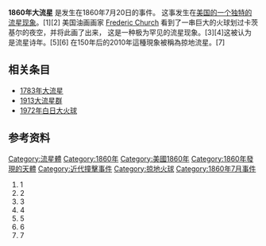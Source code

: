 **1860年大流星** 是发生在1860年7月20日的事件。
这事发生在[美国的一个独特的流星现象](../Page/美国.md "wikilink")。\[1\]\[2\]
美国油画画家 [Frederic
Church](https://zh.wikipedia.org/wiki/Frederic_Church "wikilink")
看到了一串巨大的火球划过卡茨基尔的夜空，并将此画了出来，
这是一种极为罕见的流星现象。\[3\]\[4\]这被认为是流星诗年。\[5\]\[6\]
在150年后的2010年這種現象被稱為掠地流星。\[7\]

## 相关条目

  - [1783年大流星](../Page/1783年大流星.md "wikilink")
  - [1913大流星群](https://zh.wikipedia.org/wiki/1913大流星群 "wikilink")
  - [1972年白日大火球](../Page/1972年白日大火球.md "wikilink")

## 参考资料

[Category:流星體](https://zh.wikipedia.org/wiki/Category:流星體 "wikilink")
[Category:1860年](https://zh.wikipedia.org/wiki/Category:1860年 "wikilink")
[Category:美國1860年](https://zh.wikipedia.org/wiki/Category:美國1860年 "wikilink")
[Category:1860年發現的天體](https://zh.wikipedia.org/wiki/Category:1860年發現的天體 "wikilink")
[Category:近代撞擊事件](https://zh.wikipedia.org/wiki/Category:近代撞擊事件 "wikilink")
[Category:掠地火球](https://zh.wikipedia.org/wiki/Category:掠地火球 "wikilink")
[Category:1860年7月事件](https://zh.wikipedia.org/wiki/Category:1860年7月事件 "wikilink")

1.  1
2.  2
3.  3
4.  4
5.  5
6.  6
7.  7